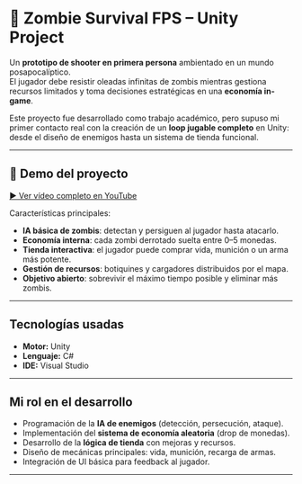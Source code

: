 # 🧟 Zombie Survival FPS – Unity Project  

Un **prototipo de shooter en primera persona** ambientado en un mundo posapocalíptico.  
El jugador debe resistir oleadas infinitas de zombis mientras gestiona recursos limitados y toma decisiones estratégicas en una **economía in-game**.  

Este proyecto fue desarrollado como trabajo académico, pero supuso mi primer contacto real con la creación de un **loop jugable completo** en Unity: desde el diseño de enemigos hasta un sistema de tienda funcional.

---

## 🎥 Demo del proyecto
[▶️ Ver vídeo completo en YouTube](https://youtu.be/VqEWWKMhXMA)  

Características principales:
- **IA básica de zombis**: detectan y persiguen al jugador hasta atacarlo.  
- **Economía interna**: cada zombi derrotado suelta entre 0–5 monedas.  
- **Tienda interactiva**: el jugador puede comprar vida, munición o un arma más potente.  
- **Gestión de recursos**: botiquines y cargadores distribuidos por el mapa.  
- **Objetivo abierto**: sobrevivir el máximo tiempo posible y eliminar más zombis.  

---

## Tecnologías usadas
- **Motor:** Unity  
- **Lenguaje:** C#  
- **IDE:** Visual Studio  

---

## Mi rol en el desarrollo
- Programación de la **IA de enemigos** (detección, persecución, ataque).  
- Implementación del **sistema de economía aleatoria** (drop de monedas).  
- Desarrollo de la **lógica de tienda** con mejoras y recursos.  
- Diseño de mecánicas principales: vida, munición, recarga de armas.  
- Integración de UI básica para feedback al jugador.  

---
